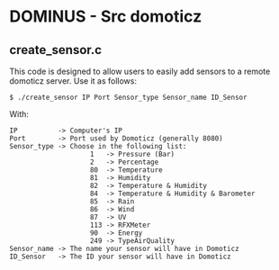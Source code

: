 # DOMINUS - Src domoticz



## create_sensor.c

This code is designed to allow users to easily add sensors to a remote domoticz server.
Use it as follows:

    $ ./create_sensor IP Port Sensor_type Sensor_name ID_Sensor

With:

    IP          -> Computer's IP
    Port        -> Port used by Domoticz (generally 8080)
    Sensor_type -> Choose in the following list:
                        1   -> Pressure (Bar)
                        2   -> Percentage
                        80  -> Temperature
                        81  -> Humidity
                        82  -> Temperature & Humidity 
                        84  -> Temperature & Humidity & Barometer
                        85  -> Rain
                        86  -> Wind
                        87  -> UV
                        113 -> RFXMeter
                        90  -> Energy
                        249 -> TypeAirQuality
    Sensor_name -> The name your sensor will have in Domoticz
    ID_Sensor   -> The ID your sensor will have in Domoticz



